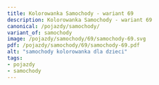 ```yaml
---
title: Kolorowanka Samochody - wariant 69
description: Kolorowanka Samochody - wariant 69
canonical: /pojazdy/samochody/
variant_of: samochody
image: /pojazdy/samochody/69/samochody-69.svg
pdf: /pojazdy/samochody/69/samochody-69.pdf
alt: "samochody kolorowanka dla dzieci"
tags:
- pojazdy
- samochody
---
```

